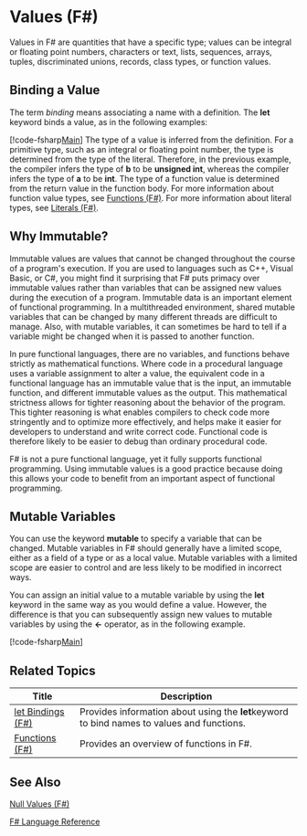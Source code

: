 # Values (F#)

Values in F# are quantities that have a specific type; values can be integral or floating point numbers, characters or text, lists, sequences, arrays, tuples, discriminated unions, records, class types, or function values.


## Binding a Value
The term *binding* means associating a name with a definition. The **let** keyword binds a value, as in the following examples:

[!code-fsharp[Main](snippets/fslangref1/snippet601.fs)]
    The type of a value is inferred from the definition. For a primitive type, such as an integral or floating point number, the type is determined from the type of the literal. Therefore, in the previous example, the compiler infers the type of **b** to be **unsigned int**, whereas the compiler infers the type of **a** to be **int**. The type of a function value is determined from the return value in the function body. For more information about function value types, see [Functions &#40;F&#35;&#41;](Functions-%5BFSharp%5D.md). For more information about literal types, see [Literals &#40;F&#35;&#41;](Literals-%5BFSharp%5D.md).


## Why Immutable?
Immutable values are values that cannot be changed throughout the course of a program's execution. If you are used to languages such as C++, Visual Basic, or C#, you might find it surprising that F# puts primacy over immutable values rather than variables that can be assigned new values during the execution of a program. Immutable data is an important element of functional programming. In a multithreaded environment, shared mutable variables that can be changed by many different threads are difficult to manage. Also, with mutable variables, it can sometimes be hard to tell if a variable might be changed when it is passed to another function.

In pure functional languages, there are no variables, and functions behave strictly as mathematical functions. Where code in a procedural language uses a variable assignment to alter a value, the equivalent code in a functional language has an immutable value that is the input, an immutable function, and different immutable values as the output. This mathematical strictness allows for tighter reasoning about the behavior of the program. This tighter reasoning is what enables compilers to check code more stringently and to optimize more effectively, and helps make it easier for developers to understand and write correct code. Functional code is therefore likely to be easier to debug than ordinary procedural code.

F# is not a pure functional language, yet it fully supports functional programming. Using immutable values is a good practice because doing this allows your code to benefit from an important aspect of functional programming.


## Mutable Variables
You can use the keyword **mutable** to specify a variable that can be changed. Mutable variables in F# should generally have a limited scope, either as a field of a type or as a local value. Mutable variables with a limited scope are easier to control and are less likely to be modified in incorrect ways.

You can assign an initial value to a mutable variable by using the **let** keyword in the same way as you would define a value. However, the difference is that you can subsequently assign new values to mutable variables by using the **&lt;-** operator, as in the following example.

[!code-fsharp[Main](snippets/fslangref1/snippet602.fs)]
    
## Related Topics


|Title|Description|
|-----|-----------|
|[let Bindings &#40;F&#35;&#41;](let-Bindings-%5BFSharp%5D.md)|Provides information about using the **let**keyword to bind names to values and functions.|
|[Functions &#40;F&#35;&#41;](Functions-%5BFSharp%5D.md)|Provides an overview of functions in F#.|

## See Also
[Null Values &#40;F&#35;&#41;](Null-Values-%5BFSharp%5D.md)

[F&#35; Language Reference](FSharp-Language-Reference.md)

